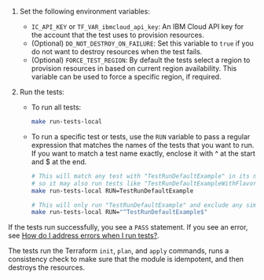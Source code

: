 1.  Set the following environment variables:
    - `IC_API_KEY` or `TF_VAR_ibmcloud_api_key`: An IBM Cloud API key for the account that the test uses to provision resources.
    - (Optional) `DO_NOT_DESTROY_ON_FAILURE`: Set this variable to `true` if you do not want to destroy resources when the test fails.
    - (Optional) `FORCE_TEST_REGION`: By default the tests select a region to provision resources in based on current region availability. This variable can be used to force a specific region, if required.
1.  Run the tests:

    - To run all tests:
        ```bash
        make run-tests-local
        ```

    - To run a specific test or tests, use the `RUN` variable to pass a regular expression that matches the names of the tests that you want to run. If you want to match a test name exactly, enclose it with ^ at the start and $ at the end.

        ```bash
        # This will match any test with "TestRunDefaultExample" in its name, 
        # so it may also run tests like "TestRunDefaultExampleWithFlavor".
        make run-tests-local RUN=TestRunDefaultExample

        # This will only run "TestRunDefaultExample" and exclude any similarly named tests.
        make run-tests-local RUN="^TestRunDefaultExample$"
        ```

If the tests run successfully, you see a `PASS` statement. If you see an error, see [How do I address errors when I run tests?](ts-go-cache.md).

The tests run the Terraform `init`, `plan`, and `apply` commands, runs a consistency check to make sure that the module is idempotent, and then destroys the resources.
